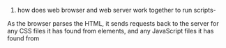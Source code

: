 1. how does web browser and web server work together to run scripts-

As the browser parses the HTML, it sends requests back to the server for any CSS files it has found from <link> elements, and any JavaScript files it has found from <script> elements, and from those, then parses the CSS and JavaScript.

2. how do internet problems affect cloud based services-

If a cloud provider's critical infrastructure experiences downtime, this can affect core services like identity and access management, authentication, and authorization. As a result, organizations relying on these services might be unable to perform essential tasks, leading to productivity losses.

3. how do iot devices use web servers for time data

4. how does http and https keep interactions secure